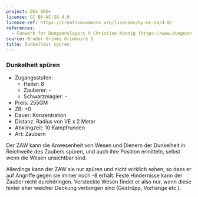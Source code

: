 ```yaml
---
project: DS4 SRD+
license: CC BY-NC-SA 4.0
licence-ref: https://creativecommons.org/licenses/by-nc-sa/4.0/
references: 
  - Fanwerk for Dungeonslayers © Christian Kennig (https://www.dungeonslayers.net/)
source: Bruder Grimms Grimmoire 3
title: Dunkelheit spüren
---
```


### Dunkelheit spüren

- Zugangsstufen:
  - Heiler: 8
  - Zauberer: -
  - Schwarzmagier: -
- Preis: 255GM
- ZB: +0
- Dauer: Konzentration
- Distanz: Radius von VE x 2 Meter
- Abklingzeit: 10 Kampfrunden
- Art: Zaubern

Der ZAW kann die Anwesenheit von Wesen und Dienern der Dunkelheit in Reichweite des Zaubers spüren, und auch ihre Position ermitteln, selbst wenn die Wesen unsichtbar sind.

Allerdings kann der ZAW sie nur spüren und nicht wirklich sehen, so dass er auf Angriffe gegen sie immer noch -8 erhält. Feste Hindernisse kann der Zauber nicht durchdringen. Versteckte Wesen findet er also nur, wenn diese hinter eher weicher Deckung verborgen sind (Gestrüpp, Vorhänge etc.).

